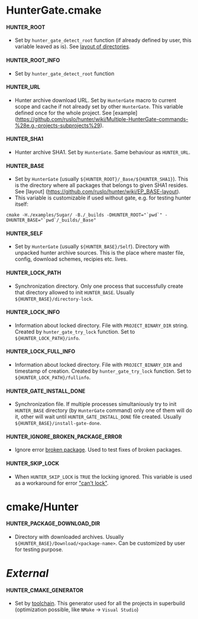 # HunterGate.cmake

#### HUNTER_ROOT

* Set by `hunter_gate_detect_root` function (if already defined by user, this variable leaved as is). See [layout of directories](https://github.com/ruslo/hunter/wiki/EP_BASE-layout).

#### HUNTER_ROOT_INFO

* Set by `hunter_gate_detect_root` function

#### HUNTER_URL

* Hunter archive download URL. Set by `HunterGate` macro to current scope and cache if not already set by other `HunterGate`. This variable defined once for the whole project.
See [example]
(https://github.com/ruslo/hunter/wiki/Multiple-HunterGate-commands-%28e.g.-projects-subprojects%29).

#### HUNTER_SHA1

* Hunter archive SHA1. Set by `HunterGate`. Same behaviour as `HUNTER_URL`.

#### HUNTER_BASE

* Set by `HunterGate` (usually `${HUNTER_ROOT}/_Base/${HUNTER_SHA1}`). This is the directory where all packages that belongs to given SHA1 resides. See [layout]
(https://github.com/ruslo/hunter/wiki/EP_BASE-layout).
* This variable is customizable if used without gate, e.g. for testing hunter itself:
```
cmake -H./examples/Sugar/ -B./_builds -DHUNTER_ROOT="`pwd`" -DHUNTER_BASE="`pwd`/_builds/_Base"
```

#### HUNTER_SELF

* Set by `HunterGate` (usually `${HUNTER_BASE}/Self`). Directory with unpacked hunter archive sources. This is the place where master file, config, download schemes, recipies etc. lives.

#### HUNTER_LOCK_PATH

* Synchronization directory. Only one process that successfully create that directory allowed to init `HUNTER_BASE`. Usually `${HUNTER_BASE}/directory-lock`.

#### HUNTER_LOCK_INFO

* Information about locked directory. File with `PROJECT_BINARY_DIR` string. Created by `hunter_gate_try_lock` function. Set to `${HUNTER_LOCK_PATH}/info`.

#### HUNTER_LOCK_FULL_INFO

* Information about locked directory. File with `PROJECT_BINARY_DIR` and timestamp of creation. Created by `hunter_gate_try_lock` function. Set to `${HUNTER_LOCK_PATH}/fullinfo`.

#### HUNTER_GATE_INSTALL_DONE

* Synchronization file. If multiple processes simultaniously try to init `HUNTER_BASE` directory (by `HunterGate` command) only one of them will do it, other will wait until `HUNTER_GATE_INSTALL_DONE` file created. Usually `${HUNTER_BASE}/install-gate-done`.

#### HUNTER_IGNORE_BROKEN_PACKAGE_ERROR

* Ignore error [broken package](https://github.com/ruslo/hunter/wiki/Error-%28broken-package%29). Used to test fixes of broken packages.

#### HUNTER_SKIP_LOCK

* When `HUNTER_SKIP_LOCK` is `TRUE` the locking ignored. This variable is used as a workaround for error ["can't lock"](https://github.com/ruslo/hunter/wiki/error.can.not.lock). 

# cmake/Hunter

#### HUNTER_PACKAGE_DOWNLOAD_DIR

* Directory with downloaded archives. Usually `${HUNTER_BASE}/Download/<package-name>`. Can be customized by user for testing purpose.

# *External*

#### HUNTER_CMAKE_GENERATOR

* Set by [toolchain](https://github.com/ruslo/polly/blob/master/utilities/polly_init.cmake). This generator used for all the projects in superbuild (optimization possible, like `NMake` -> `Visual Studio`)